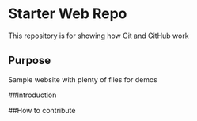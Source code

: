 # Starter Web Repo

This repository is for showing how Git and GitHub work

## Purpose

Sample website with plenty of files for demos

##Introduction

##How to contribute